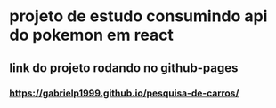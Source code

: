 # projeto de estudo consumindo api do pokemon em react
## link do projeto rodando no github-pages
### https://gabrielp1999.github.io/pesquisa-de-carros/